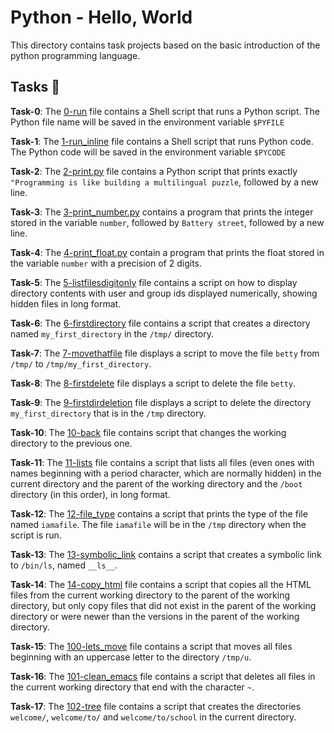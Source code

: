 #  Python - Hello, World

This directory contains task projects based on the basic introduction of the python programming language.

## Tasks :page_with_curl:

**Task-0**: The [0-run](./0-run) file contains a Shell script that runs a Python script. The Python file name will be saved in the environment variable `$PYFILE`

**Task-1**: The [1-run_inline](./1-run_inline) file contains a Shell script that runs Python code. The Python code will be saved in the environment variable `$PYCODE`

**Task-2**: The [2-print.py](./2-print.py) file contains a Python script that prints exactly `"Programming is like building a multilingual puzzle`, followed by a new line.

**Task-3**: The [3-print_number.py](./3-print_number.py) contains a program that prints the integer stored in the variable `number`, followed by `Battery street`, followed by a new line.

**Task-4**: The [4-print_float.py](./4-print_float.py) contain a program that prints the float stored in the variable `number` with a precision of 2 digits.

**Task-5**: The [5-listfilesdigitonly](./5-listfilesdigitonly) file contains a script on how to display directory contents with user and group ids displayed numerically, showing hidden files in long format.

**Task-6**: The [6-firstdirectory](./6-firstdirectory) file contains a script that creates a directory named `my_first_directory` in the `/tmp/` directory.

**Task-7**: The [7-movethatfile](./7-movethatfile) file displays a script to move the file `betty` from `/tmp/` to `/tmp/my_first_directory`.

**Task-8**: The [8-firstdelete](./8-firstdelete) file displays a script to delete the file `betty`.

**Task-9**: The [9-firstdirdeletion](./9-firstdirdeletion) file displays a script to delete the directory `my_first_directory` that is in the `/tmp` directory.

**Task-10**: The [10-back](./10-back) file contains script that changes the working directory to the previous one.

**Task-11**: The [11-lists](./11-lists) file contains a script that lists all files (even ones with names beginning with a period character, which are normally hidden) in the current directory and the parent of the working directory and the `/boot` directory (in this order), in long format.

**Task-12**: The [12-file_type](./12-file_type) contains a script that prints the type of the file named `iamafile`. The file `iamafile` will be in the `/tmp` directory when the script is run.

**Task-13**: The [13-symbolic_link](./13-symbolic_link) contains a script that creates a symbolic link to `/bin/ls`, named `__ls__`.

**Task-14**: The [14-copy_html](./14-copy_html) file contains a script that copies all the HTML files from the current working directory to the parent of the working directory, but only copy files that did not exist in the parent of the working directory or were newer than the versions in the parent of the working directory.

**Task-15**: The [100-lets_move](./100-lets_move) file contains a script that moves all files beginning with an uppercase letter to the directory `/tmp/u`.

**Task-16**: The [101-clean_emacs](./101-clean_emacs) file contains a script that deletes all files in the current working directory that end with the character `~`.

**Task-17**: The [102-tree](./102-tree) file contains a script that creates the directories `welcome/`, `welcome/to/` and `welcome/to/school` in the current directory.
